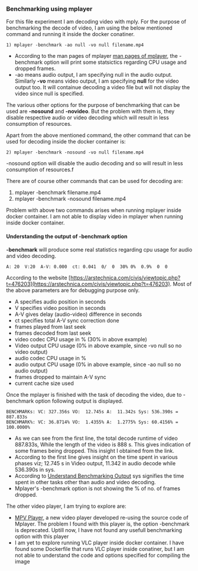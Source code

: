 ### Benchmarking using mplayer

For this file experiment I am decoding video with mply. For the purpose of benchmarking the decode of video, I am using the below mentioned command and running it inside the docker conatiner. 

```
1) mplayer -benchmark -ao null -vo null filename.mp4
```
 - According to the man pages of mplayer [man pages of mplayer](https://www.google.com), the -benchmark option will print some statsictics regarding CPU usage and dropped frames.
- -ao means audio output, I am specifying null in the audio output. Similarly __-vo__ means video output, I am specifying __null__ for the video output too. It will containue decoding a video file but will not display the video since null is specified. 

The various other options for the purpose of benchmarking that can be used are  __-nosound__ and __-novideo__. But the problem with them is, they disable respective audio or video decoding which will result in less consumption of resources.

Apart from the above mentioned command, the other command that can be used for decoding inside the docker container is:

```
2) mplayer -benchmark -nosound -vo null filename.mp4
```
-nosound option will disable the audio decoding and so will result in less consumption of resources.f

There are of course other commands that can be used for decoding are:
1) mplayer -benchmark filename.mp4
2) mplayer -benchmark -nosound filename.mp4

Problem with above two commands arises when running mplayer inside docker container. I am not able to display video in mplayer when running inside docker container. 

#### Understanding the output of -benchmark option

__-benchmark__ will produce some real statistics regarding cpu usage for audio and video decoding. 
```
A: 20  V:20  A-V: 0.000  ct: 0.041  0/  0  30% 0%  0.9%  0  0
```
According to the website [https://arstechnica.com/civis/viewtopic.php?t=476203](https://arstechnica.com/civis/viewtopic.php?t=476203). Most of the above parameters are for debugging purpose only.
- A specifies audio position in seconds
- V specifies video position in seconds
- A-V gives delay (audio-video) difference in seconds
- ct specifies total A-V sync correction done
- frames played from last seek
- frames decoded from last seek
- video codec CPU usage in %  (30% in above example)
- Video output CPU usage (0% in above example, since -vo null so no video output)
- audio codec CPU usage in %
- audio output CPU usage (0% in above example, since -ao null so no audio output)
- frames dropped to maintain A-V sync
- current cache size used

Once the mplayer is finished with the task of decoding the video, due to -benchmark option following output is displayed.
```
BENCHMARKs: VC: 327.356s VO:  12.745s A:  11.342s Sys: 536.390s =  887.833s
BENCHMARK%: VC: 36.8714% VO:  1.4355% A:  1.2775% Sys: 60.4156% = 100.0000%
```
- As we can see from the first line, the total decode runtime of video 887.833s, While the length of the video is 888 s. This gives indication of some frames being dropped. This insight I obtained from the link.
- According to []() the first line gives insight on the time spent in various phases viz; 12.745 s in Video output, 11.342 in audio decode while 536.390s in sys.
- According to [Understand Benchmarking Output](http://mplayerhq.hu/pipermail/mplayer-users/2015-January/087887.html) sys signifies the time spent in other tasks other than audio and video decoding. 
- Mplayer's -benchmark option is not showing the % of no. of frames dropped.

 The other video player, I am trying to explore are:
- [MPV Player](https://github.com/mpv-player/), a new video player developed re-using the source code of Mplayer. The problem I found with this player is, the option -benchmark is deprecated. Uptill now, I have not found any usefull benchmarking option with this player
- I am yet to explore running VLC player inside docker container. I have found some Dockerfile that runs VLC player inside conatiner, but I am not able to understand the code and options specified for compiling the image



